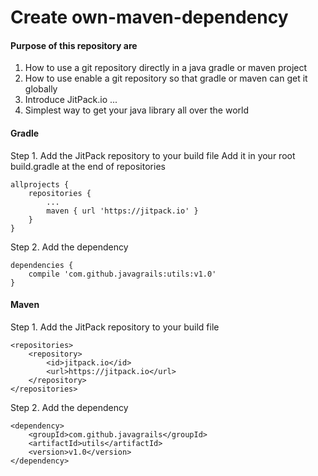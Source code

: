 # Create own-maven-dependency
#### Purpose of this repository are
1. How to use a git repository directly in a java gradle or maven project
2. How to use enable a git repository so that gradle or maven can get it globally
3. Introduce JitPack.io ... 
4. Simplest way to get your java library all over the world

#### Gradle 
Step 1. Add the JitPack repository to your build file
Add it in your root build.gradle at the end of repositories
```
allprojects {
    repositories {
        ...
        maven { url 'https://jitpack.io' }
    }
}
```

Step 2. Add the dependency
```
dependencies {
    compile 'com.github.javagrails:utils:v1.0'
}

```

#### Maven 
Step 1. Add the JitPack repository to your build file 
```
<repositories>
    <repository>
        <id>jitpack.io</id>
        <url>https://jitpack.io</url>
    </repository>
</repositories>	
```

Step 2. Add the dependency
```
<dependency>
    <groupId>com.github.javagrails</groupId>
    <artifactId>utils</artifactId>
    <version>v1.0</version>
</dependency>
```
